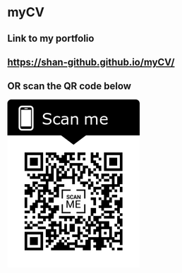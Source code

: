 # myCV
## Link to my portfolio
## https://shan-github.github.io/myCV/
## OR scan the QR code below
![alt text](https://raw.githubusercontent.com/shan-github/myCV/master/port.png)
